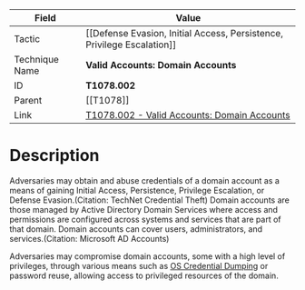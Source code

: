 
|Field|Value|
|---|---|
|Tactic|[[Defense Evasion,  Initial Access,  Persistence,  Privilege Escalation]]|
|Technique Name|**Valid Accounts: Domain Accounts**|
|ID|**T1078.002**|
|Parent|[[T1078]]|
|Link|[T1078.002 - Valid Accounts: Domain Accounts](https://attack.mitre.org/techniques/T1078/002)|

# Description

Adversaries may obtain and abuse credentials of a domain account as a means of gaining Initial Access, Persistence, Privilege Escalation, or Defense Evasion.(Citation: TechNet Credential Theft) Domain accounts are those managed by Active Directory Domain Services where access and permissions are configured across systems and services that are part of that domain. Domain accounts can cover users, administrators, and services.(Citation: Microsoft AD Accounts)

Adversaries may compromise domain accounts, some with a high level of privileges, through various means such as [OS Credential Dumping](https://attack.mitre.org/techniques/T1003) or password reuse, allowing access to privileged resources of the domain.